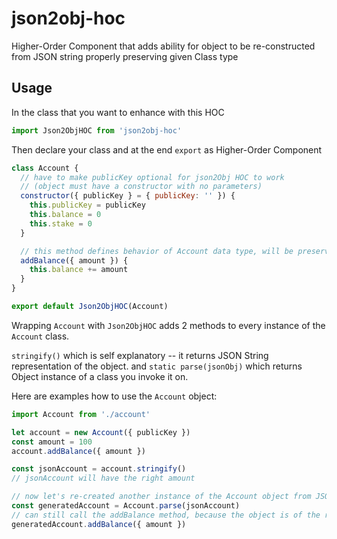# json2obj-hoc
Higher-Order Component that adds ability for object to be re-constructed from JSON string properly preserving given Class type

## Usage

In the class that you want to enhance with this HOC
```js
import Json2ObjHOC from 'json2obj-hoc'

```
Then declare your class and at the end ```export``` as Higher-Order Component
```js
class Account {
  // have to make publicKey optional for json2Obj HOC to work
  // (object must have a constructor with no parameters)
  constructor({ publicKey } = { publicKey: '' }) {
    this.publicKey = publicKey
    this.balance = 0
    this.stake = 0
  }

  // this method defines behavior of Account data type, will be preserved after you deserialize the object
  addBalance({ amount }) {
    this.balance += amount
  }
}

export default Json2ObjHOC(Account)
```
Wrapping ```Account``` with ```Json2ObjHOC``` adds 2 methods to every instance of the ```Account``` class.

```stringify()``` which is self explanatory -- it returns JSON String representation of the object.
and
```static parse(jsonObj)``` which returns Object instance of a class you invoke it on.

Here are examples how to use the ```Account``` object:

```js
import Account from './account'

let account = new Account({ publicKey })
const amount = 100
account.addBalance({ amount })

const jsonAccount = account.stringify()
// jsonAccount will have the right amount

// now let's re-created another instance of the Account object from JSON string
const generatedAccount = Account.parse(jsonAccount)
// can still call the addBalance method, because the object is of the right type
generatedAccount.addBalance({ amount })

```
